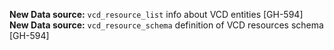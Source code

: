 **New Data source:** `vcd_resource_list` info about VCD entities [GH-594]
**New Data source:** `vcd_resource_schema` definition of VCD resources schema [GH-594]